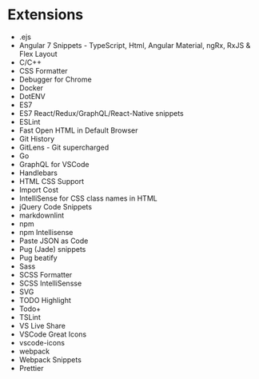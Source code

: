 # Extensions

- .ejs
- Angular 7 Snippets - TypeScript, Html, Angular Material, ngRx, RxJS & Flex Layout
- C/C++
- CSS Formatter
- Debugger for Chrome
- Docker
- DotENV
- ES7
- ES7 React/Redux/GraphQL/React-Native snippets
- ESLint
- Fast Open HTML in Default Browser
- Git History
- GitLens - Git supercharged
- Go
- GraphQL for VSCode
- Handlebars
- HTML CSS Support
- Import Cost
- IntelliSense for CSS class names in HTML
- jQuery Code Snippets
- markdownlint
- npm
- npm Intellisense
- Paste JSON as Code
- Pug (Jade) snippets
- Pug beatify
- Sass
- SCSS Formatter
- SCSS IntelliSensse
- SVG
- TODO Highlight
- Todo+
- TSLint
- VS Live Share
- VSCode Great Icons
- vscode-icons
- webpack
- Webpack Snippets
- Prettier
